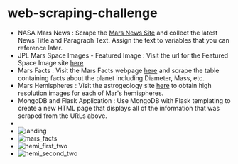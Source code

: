 # web-scraping-challenge

* NASA Mars News : Scrape the [Mars News Site](https://redplanetscience.com/) and collect the latest News Title and Paragraph Text. Assign the text to variables that you can reference later.
* JPL Mars Space Images - Featured Image : Visit the url for the Featured Space Image site [here](https://spaceimages-mars.com)
* Mars Facts : Visit the Mars Facts webpage [here](https://galaxyfacts-mars.com) and scrape the table containing facts about the planet including Diameter, Mass, etc.
* Mars Hemispheres : Visit the astrogeology site [here](https://marshemispheres.com/) to obtain high resolution images for each of Mar's hemispheres.
* MongoDB and Flask Application : Use MongoDB with Flask templating to create a new HTML page that displays all of the information that was scraped from the URLs above.
* 
* ![landing](https://user-images.githubusercontent.com/83611005/132140775-33b76be2-4d51-4166-996a-9e67f55d45a2.png)
* ![mars_facts](https://user-images.githubusercontent.com/83611005/132140796-64b8d8c4-e643-4a20-a1da-0f1a104f4647.png)
* ![hemi_first_two](https://user-images.githubusercontent.com/83611005/132140819-a6bbafd9-76f8-4223-8200-14876a62f732.png)
* ![hemi_second_two](https://user-images.githubusercontent.com/83611005/132140838-5a81600b-c5ab-4078-8401-8141d7fc4253.png)

